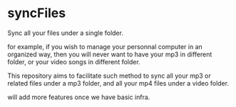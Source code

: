 # syncFiles

Sync all your files under a single folder.

for example, if you wish to manage your personnal computer in an organized way, then you will never want to have your mp3 in different folder, or your video songs in different folder.

This repository aims to facilitate such method to sync all your mp3 or related files under a mp3 folder, and all your mp4 files under a video folder.

will add more features once we have basic infra.
